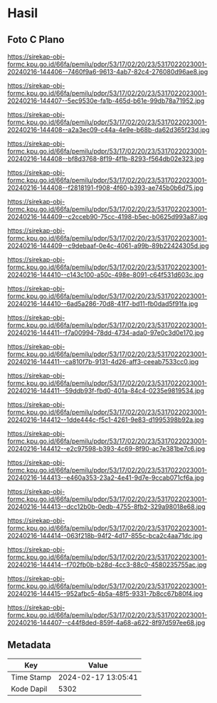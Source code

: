 # Hasil

## Foto C Plano

https://sirekap-obj-formc.kpu.go.id/66fa/pemilu/pdpr/53/17/02/20/23/5317022023001-20240216-144406--7460f9a6-9613-4ab7-82c4-276080d96ae8.jpg

https://sirekap-obj-formc.kpu.go.id/66fa/pemilu/pdpr/53/17/02/20/23/5317022023001-20240216-144407--5ec9530e-fa1b-465d-b61e-99db78a71952.jpg

https://sirekap-obj-formc.kpu.go.id/66fa/pemilu/pdpr/53/17/02/20/23/5317022023001-20240216-144408--a2a3ec09-c44a-4e9e-b68b-da62d365f23d.jpg

https://sirekap-obj-formc.kpu.go.id/66fa/pemilu/pdpr/53/17/02/20/23/5317022023001-20240216-144408--bf8d3768-8f19-4f1b-8293-f564db02e323.jpg

https://sirekap-obj-formc.kpu.go.id/66fa/pemilu/pdpr/53/17/02/20/23/5317022023001-20240216-144408--f2818191-f908-4f60-b393-ae745b0b6d75.jpg

https://sirekap-obj-formc.kpu.go.id/66fa/pemilu/pdpr/53/17/02/20/23/5317022023001-20240216-144409--c2cceb90-75cc-4198-b5ec-b0625d993a87.jpg

https://sirekap-obj-formc.kpu.go.id/66fa/pemilu/pdpr/53/17/02/20/23/5317022023001-20240216-144409--c9debaaf-0e4c-4061-a99b-89b22424305d.jpg

https://sirekap-obj-formc.kpu.go.id/66fa/pemilu/pdpr/53/17/02/20/23/5317022023001-20240216-144410--c143c100-a50c-498e-8091-c64f531d603c.jpg

https://sirekap-obj-formc.kpu.go.id/66fa/pemilu/pdpr/53/17/02/20/23/5317022023001-20240216-144410--6ad5a286-70d8-41f7-bd11-fb0dad5f91fa.jpg

https://sirekap-obj-formc.kpu.go.id/66fa/pemilu/pdpr/53/17/02/20/23/5317022023001-20240216-144411--f7a00994-78dd-4734-ada0-97e0c3d0e170.jpg

https://sirekap-obj-formc.kpu.go.id/66fa/pemilu/pdpr/53/17/02/20/23/5317022023001-20240216-144411--ca810f7b-9131-4d26-aff3-ceeab7533cc0.jpg

https://sirekap-obj-formc.kpu.go.id/66fa/pemilu/pdpr/53/17/02/20/23/5317022023001-20240216-144411--59ddb93f-fbd0-401a-84c4-0235e9819534.jpg

https://sirekap-obj-formc.kpu.go.id/66fa/pemilu/pdpr/53/17/02/20/23/5317022023001-20240216-144412--1dde444c-f5c1-4261-9e83-d1995398b92a.jpg

https://sirekap-obj-formc.kpu.go.id/66fa/pemilu/pdpr/53/17/02/20/23/5317022023001-20240216-144412--e2c97598-b393-4c69-8f90-ac7e381be7c6.jpg

https://sirekap-obj-formc.kpu.go.id/66fa/pemilu/pdpr/53/17/02/20/23/5317022023001-20240216-144413--e460a353-23a2-4e41-9d7e-9ccab071cf6a.jpg

https://sirekap-obj-formc.kpu.go.id/66fa/pemilu/pdpr/53/17/02/20/23/5317022023001-20240216-144413--dcc12b0b-0edb-4755-8fb2-329a98018e68.jpg

https://sirekap-obj-formc.kpu.go.id/66fa/pemilu/pdpr/53/17/02/20/23/5317022023001-20240216-144414--063f218b-94f2-4d17-855c-bca2c4aa71dc.jpg

https://sirekap-obj-formc.kpu.go.id/66fa/pemilu/pdpr/53/17/02/20/23/5317022023001-20240216-144414--f702fb0b-b28d-4cc3-88c0-4580235755ac.jpg

https://sirekap-obj-formc.kpu.go.id/66fa/pemilu/pdpr/53/17/02/20/23/5317022023001-20240216-144415--952afbc5-4b5a-48f5-9331-7b8cc67b80f4.jpg

https://sirekap-obj-formc.kpu.go.id/66fa/pemilu/pdpr/53/17/02/20/23/5317022023001-20240216-144407--c44f8ded-859f-4a68-a622-8f97d597ee68.jpg


## Metadata

| Key        | Value               |
| ---------- | ------------------- |
| Time Stamp | 2024-02-17 13:05:41 |
| Kode Dapil | 5302                |



